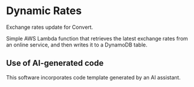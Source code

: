 # Dynamic Rates

Exchange rates update for Convert.

Simple AWS Lambda function that retrieves the latest exchange rates from an online service, and then writes it to a DynamoDB table.

## Use of AI-generated code

This software incorporates code template generated by an AI assistant.
